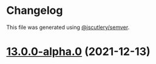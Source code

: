 # Changelog

This file was generated using [@jscutlery/semver](https://github.com/jscutlery/semver).

# [13.0.0-alpha.0](https://github.com/co-IT/ngrx-ducks/compare/v12.4.3...v13.0.0-alpha.0) (2021-12-13)
